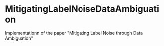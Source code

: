 # MitigatingLabelNoiseDataAmbiguation
Implementationn of the paper "Mitigating Label Noise through Data Ambiguation"
